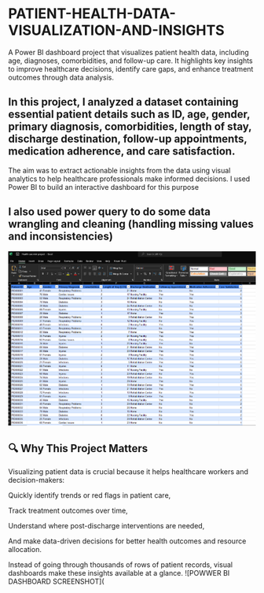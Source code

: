 # PATIENT-HEALTH-DATA-VISUALIZATION-AND-INSIGHTS
A Power BI dashboard project that visualizes patient health data, including age, diagnoses, comorbidities, and follow-up care. It highlights key insights to improve healthcare decisions, identify care gaps, and enhance treatment outcomes through data analysis.
## In this project, I analyzed a dataset containing essential patient details such as ID, age, gender, primary diagnosis, comorbidities, length of stay, discharge destination, follow-up appointments, medication adherence, and care satisfaction.

The aim was to extract actionable insights from the data using visual analytics to help healthcare professionals make informed decisions. I used Power BI to build an interactive dashboard for this purpose
## I also used power query to do some data wrangling and cleaning (handling missing values and inconsistencies)
![EXCEL SCREENSHOT](https://raw.githubusercontent.com/shelle533/PATIENT-HEALTH-DATA-VISUALIZATION-AND-INSIGHTS/a3c940057bdbc51467312d8747598d030b51f48a/Screenshot%202025-07-23%20161241.png)
## 🔍 Why This Project Matters
Visualizing patient data is crucial because it helps healthcare workers and decision-makers:

Quickly identify trends or red flags in patient care,

Track treatment outcomes over time,

Understand where post-discharge interventions are needed,

And make data-driven decisions for better health outcomes and resource allocation.

Instead of going through thousands of rows of patient records, visual dashboards make these insights available at a glance.
![POWWER BI DASHBOARD SCREENSHOT](

